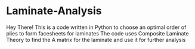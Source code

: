 # Laminate-Analysis
Hey There! This is a code written in Python to choose an optimal order of plies to form facesheets for laminates
The code uses Composite Laminate Theory to find the A matrix for the laminate and use it for further analysis
